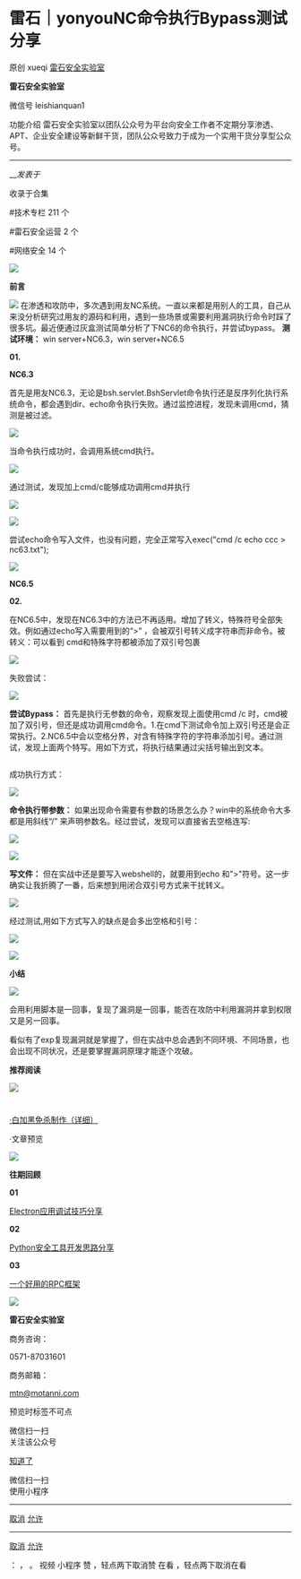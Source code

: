 #  雷石｜yonyouNC命令执行Bypass测试分享

原创 xueqi  [ 雷石安全实验室 ](javascript:void\(0\);)

**雷石安全实验室** ![]()

微信号 leishianquan1

功能介绍 雷石安全实验室以团队公众号为平台向安全工作者不定期分享渗透、APT、企业安全建设等新鲜干货，团队公众号致力于成为一个实用干货分享型公众号。

____

___发表于_

收录于合集

#技术专栏 211 个

#雷石安全运营 2 个

#网络安全 14 个

![](https://gitee.com/fuli009/images/raw/master/public/20230714174740.png)

**前言**

  
![](https://gitee.com/fuli009/images/raw/master/public/20230714174741.png)
在渗透和攻防中，多次遇到用友NC系统。一直以来都是用别人的工具，自己从来没分析研究过用友的源码和利用，遇到一些场景或需要利用漏洞执行命令时踩了很多坑。最近便通过灰盒测试简单分析了下NC6的命令执行，并尝试bypass。
**测试环境：** win server+NC6.3，win server+NC6.5

  

  

 **01.**

 **NC6.3**

  
首先是用友NC6.3，无论是bsh.servlet.BshServlet命令执行还是反序列化执行系统命令，都会遇到dir、echo命令执行失败。通过监控进程，发现未调用cmd，猜测是被过滤。

![](https://gitee.com/fuli009/images/raw/master/public/20230714174742.png)

  

当命令执行成功时，会调用系统cmd执行。

![](https://gitee.com/fuli009/images/raw/master/public/20230714174743.png)

  

通过测试，发现加上cmd/c能够成功调用cmd并执行

![](https://gitee.com/fuli009/images/raw/master/public/20230714174745.png)

  

![](https://gitee.com/fuli009/images/raw/master/public/20230714174746.png)

  

尝试echo命令写入文件，也没有问题，完全正常写入exec("cmd /c echo ccc > nc63.txt");

![](https://gitee.com/fuli009/images/raw/master/public/20230714174747.png)

  

 **NC6.5**

 **02.**

  
在NC6.5中，发现在NC6.3中的方法已不再适用。增加了转义，特殊符号全部失效。例如通过echo写入需要用到的“>”
，会被双引号转义成字符串而非命令。被转义：可以看到 cmd和特殊字符都被添加了双引号包裹

![](https://gitee.com/fuli009/images/raw/master/public/20230714174748.png)

  

失败尝试：

![](https://gitee.com/fuli009/images/raw/master/public/20230714174749.png)

  

 **尝试Bypass：** 首先是执行无参数的命令，观察发现上面使用cmd /c
时，cmd被加了双引号，但还是成功调用cmd命令。1.在cmd下测试命令加上双引号还是会正常执行。2.NC6.5中会以空格分界，对含有特殊字符的字符串添加引号。通过测试，发现上面两个特写。用如下方式，将执行结果通过尖括号输出到文本。

![]()

  

成功执行方式：

![](https://gitee.com/fuli009/images/raw/master/public/20230714174750.png)

  

 **命令执行带参数：** 如果出现命令需要有参数的场景怎么办？win中的系统命令大多都是用斜线“/” 来声明参数名。经过尝试，发现可以直接省去空格连写:

![](https://gitee.com/fuli009/images/raw/master/public/20230714174751.png)

  

![](https://gitee.com/fuli009/images/raw/master/public/20230714174752.png)

  

 **写文件：** 但在实战中还是要写入webshell的，就要用到echo 和">"符号。这一步确实让我折腾了一番，后来想到用闭合双引号方式来干扰转义。

![](https://gitee.com/fuli009/images/raw/master/public/20230714174754.png)

  

经过测试,用如下方式写入的缺点是会多出空格和引号：

![](https://gitee.com/fuli009/images/raw/master/public/20230714174755.png)

  

![](https://gitee.com/fuli009/images/raw/master/public/20230714174756.png)

  

 **小结**

  
![](https://gitee.com/fuli009/images/raw/master/public/20230714174741.png)

会用利用脚本是一回事，复现了漏洞是一回事，能否在攻防中利用漏洞并拿到权限又是另一回事。

看似有了exp复现漏洞就是掌握了，但在实战中总会遇到不同环境、不同场景，也会出现不同状况，还是要掌握漏洞原理才能逐个攻破。

  

 **推荐阅读**

  
![](https://gitee.com/fuli009/images/raw/master/public/20230714174741.png)

#
[·白加黑免杀制作（详细）](https://mp.weixin.qq.com/s?__biz=Mzg5MDg0NzUzMw==&mid=2247483769&idx=1&sn=72470857b2f9eb1f1fee11e901bc9873&scene=21#wechat_redirect)

·文章预览

![](https://gitee.com/fuli009/images/raw/master/public/20230714174759.png)

  

 **往期回顾**

  

 **01**

[Electron应用调试技巧分享‍‍](http://mp.weixin.qq.com/s?__biz=MzI5MDE0MjQ1NQ==&mid=2247525561&idx=1&sn=a4fa8c403724908f24ee13704c2825e8&chksm=ec264521db51cc37fd98b36c309b3dd01115acb5ea4afe5236c167776d18944741b2de8e3b67&scene=21#wechat_redirect)

 **02**

[Python安全工具开发思路分享](http://mp.weixin.qq.com/s?__biz=MzI5MDE0MjQ1NQ==&mid=2247525460&idx=1&sn=8ef28ea0172aff9bc154e4efdd4bf017&chksm=ec2645ccdb51ccda8d610ce9c23a51e5f392cc232e1e3741ebfb72eb99f0301da793785f19fd&scene=21#wechat_redirect)

 **03**

[一个好用的RPC框架](http://mp.weixin.qq.com/s?__biz=MzI5MDE0MjQ1NQ==&mid=2247525440&idx=1&sn=1692dc4c8eab9c541d940d7bb9b7a8be&chksm=ec2645d8db51ccceb2021615db11f7ca120951b0af8039f3c9fa4805c3e2e91060bfcc92302e&scene=21#wechat_redirect)

![](https://gitee.com/fuli009/images/raw/master/public/20230714174800.png)

 **雷石安全实验室**

  

商务咨询：

0571-87031601

商务邮箱：

mtn@motanni.com

预览时标签不可点

微信扫一扫  
关注该公众号

[知道了](javascript:;)

微信扫一扫  
使用小程序

****

[取消](javascript:void\(0\);) [允许](javascript:void\(0\);)

****

[取消](javascript:void\(0\);) [允许](javascript:void\(0\);)

： ， 。   视频 小程序 赞 ，轻点两下取消赞 在看 ，轻点两下取消在看

